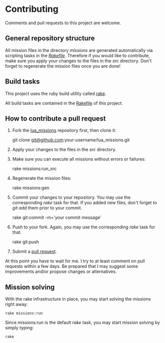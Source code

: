 # Contributing

Comments and pull requests to this project are welcome.

## General repository structure

All mission files in the directory _missions_ are generated automatically via
scripting tasks in the [_Rakefile_][rf]. Therefore if you would like to contribute,
make sure you apply your changes to the files in the _src_ directory.
Don't forget to regenerate the mission files once you are done!

## Build tasks

This project uses the ruby build utility called [rake][rk].

[rk]:https://ruby.github.io/rake/

All build tasks are contained in the [Rakefile][rf] of this project.

[rf]:https://github.com/kikito/lua_missions/blob/master/Rakefile

## How to contribute a pull request

1. Fork the [lua_missions][lm] repository first, then clone it:

    git clone git@github.com:your-username/lua_missions.git

2. Apply your changes to the files in the _src_ directory.

3. Make sure you can execute all missions without errors or failures:

    rake missions:run_src

4. Regenerate the mission files:

    rake missions:gen

5. Commit your changes to your repository. You may use the corresponding _rake_ task for that. If you added new files, don't forget to _git add_ them prior to your commit.

    rake git:commit -m='your commit message'

6. Push to your fork. Again, you may use the corresponding _rake_ task for that.

    rake git:push

7. Submit a [pull request][pr].

[lm]:[https://github.com/kikito/lua_missions
[pr]: https://github.com/kikito/lua_missions/compare

At this point you have to wait for me. I try to at least comment on
pull requests within a few days. Be prepared that I may suggest some
improvements and/or propose changes or alternatives.

## Mission solving

With the rake infrastructure in place, you may start solving the missions right away:

    rake missions:run

Since _missions:run_ is the default _rake_ task, you may start mission solving by simply typing:

    rake

